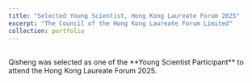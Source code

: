 ```yaml
---
title: "Selected Young Scientist, Hong Kong Laureate Forum 2025"
excerpt: "The Council of the Hong Kong Laureate Forum Limited"
collection: portfolio
---
```


<br>
Qisheng was selected as one of the **Young Scientist Participant** to attend the Hong Kong Laureate Forum 2025. 




